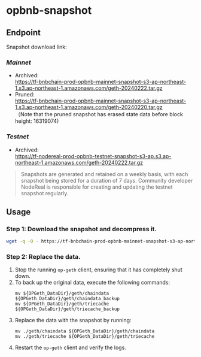 # opbnb-snapshot

## Endpoint

Snapshot download link:
### *Mainnet*
- Archived:  
https://tf-bnbchain-prod-opbnb-mainnet-snapshot-s3-ap-northeast-1.s3.ap-northeast-1.amazonaws.com/geth-20240222.tar.gz
- Pruned:  
https://tf-bnbchain-prod-opbnb-mainnet-snapshot-s3-ap-northeast-1.s3.ap-northeast-1.amazonaws.com/geth-20240220.tar.gz  
（Note that the pruned snapshot has erased state data before block height: 16319074)
### *Testnet*
- Archived:  
https://tf-nodereal-prod-opbnb-testnet-snapshot-s3-ap.s3.ap-northeast-1.amazonaws.com/geth-20240222.tar.gz


> Snapshots are generated and retained on a weekly basis, with each snapshot being stored for a duration of 7 days. Community developer NodeReal is responsible for creating and updating the testnet snapshot regularly.

## Usage

### Step 1: Download the snapshot and decompress it.

```bash
wget -q -O - https://tf-bnbchain-prod-opbnb-mainnet-snapshot-s3-ap-northeast-1.s3.ap-northeast-1.amazonaws.com/geth-20231012.tar.gz | tar -xvf -
```

### Step 2: Replace the data.

1. Stop the running `op-geth` client, ensuring that it has completely shut down.
2. To back up the original data, execute the following commands:
    ```
    mv ${OPGeth_DataDir}/geth/chaindata ${OPGeth_DataDir}/geth/chaindata_backup
    mv ${OPGeth_DataDir}/geth/triecache ${OPGeth_DataDir}/geth/triecache_backup
    ```
3. Replace the data with the snapshot by running:
    ```
    mv ./geth/chaindata ${OPGeth_DataDir}/geth/chaindata
    mv ./geth/triecache ${OPGeth_DataDir}/geth/triecache
    ```
4. Restart the `op-geth` client and verify the logs.
